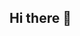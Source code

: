 ## Hi there 👋

<!--
**Damsacool/Damsacool** is a ✨ _special_ ✨ repository because its `README.md` (this file) appears on your GitHub profile.

Here are some ideas to get you started:

- 🔭 I’m currently working on decentralized marketplace
- 🌱 I’m currently learning smart contract development 
- 👯 I’m looking to collaborate on AquaMarket 
- 🤔 I’m looking for help with @japhet
- 📫 How to reach me on X: @Damsacool 
- 😄 Pronouns: ...
- ⚡ Fun fact: ...
-->
